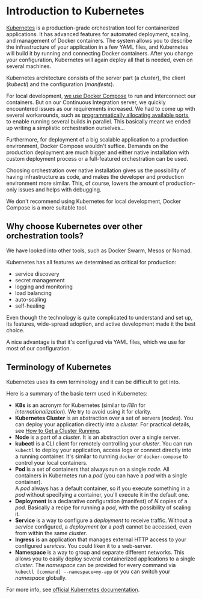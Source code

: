 # Introduction to Kubernetes

[Kubernetes](https://kubernetes.io) is a production-grade orchestration tool for containerized applications.
It has advanced features for automated deployment, scaling, and management of Docker containers.
The system allows you to describe the infrastructure of your application in a few YAML files, and Kubernetes will build it by running and connecting Docker containers.
After you change your configuration, Kubernetes will again deploy all that is needed, even on several machines.

Kubernetes architecture consists of the server part (a *cluster*), the client (*kubectl*) and the configuration (*manifests*).

For local development, [we use Docker Compose](../introduction/shopsys-framework-on-docker.md) to run and interconnect our containers.
But on our Continuous Integration server, we quickly encountered issues as our requirements increased.
We had to come up with several workarounds, such as [programmatically allocating available ports](../cookbook/jenkins-configuration.md#handling-ports), to enable running several builds in parallel.
This basically meant we ended up writing a simplistic orchestration ourselves...

Furthermore, for deployment of a big scalable application to a production environment, Docker Compose wouldn't suffice.
Demands on the production deployment are much bigger and either native installation with custom deployment process or a full-featured orchestration can be used.

Choosing orchestration over native installation gives us the possibility of having infrastructure as code, and makes the developer and production environment more similar.
This, of course, lowers the amount of production-only issues and helps with debugging.

We don't recommend using Kubernetes for local development, Docker Compose is a more suitable tool.

## Why choose Kubernetes over other orchestration tools?
We have looked into other tools, such as Docker Swarm, Mesos or Nomad.

Kubernetes has all features we determined as critical for production:

- service discovery
- secret management
- logging and monitoring
- load balancing
- auto-scaling
- self-healing

Even though the technology is quite complicated to understand and set up, its features, wide-spread adoption, and active development made it the best choice.

A nice advantage is that it's configured via YAML files, which we use for most of our configuration.

## Terminology of Kubernetes
Kubernetes uses its own terminology and it can be difficult to get into.

Here is a summary of the basic term used in Kubernetes:

- **K8s** is an acronym for Kubernetes (similar to *i18n* for *internationalization*).
  We try to avoid using it for clarity.
- **Kubernetes Cluster** is an abstraction over a set of servers (*nodes*).
  You can deploy your application directly into a *cluster*.
  For practical details, see [How to Get a Cluster Running](./how-to-get-a-cluster-running.md).
- **Node** is a part of a *cluster*. It is an abstraction over a single server.
- **kubectl** is a CLI client for remotely controlling your *cluster*.
  You can run `kubectl` to deploy your application, access logs or connect directly into a running container.
  It's similar to running `docker` or `docker-compose` to control your local containers.
- **Pod** is a set of containers that always run on a single *node*.
  All containers in Kubernetes run a *pod* (you can have a *pod* with a single container).  
  A *pod* always has a default container, so if you execute something in a *pod* without specifying a container, you'll execute it in the default one.
- **Deployment** is a declarative configuration (manifest) of *N* copies of a *pod*.
  Basically a recipe for running a *pod*, with the possibility of scaling it.
- **Service** is a way to configure a *deployment* to receive traffic.
  Without a *service* configured, a *deployment* (or a *pod*) cannot be accessed, even from within the same *cluster*.
- **Ingress** is an application that manages external HTTP access to your configured *services*.
  You could liken it to a web-server.
- **Namespace** is a way to group and separate different networks.
  This allows you to easily deploy several containerized applications to a single *cluster*.
  The *namespace* can be provided for every command via `kubectl [command] --namespace=my-app` or you can switch your *namespace* globally.

For more info, see [official Kubernetes documentation](https://kubernetes.io/docs/home/?path=users&persona=app-developer).
